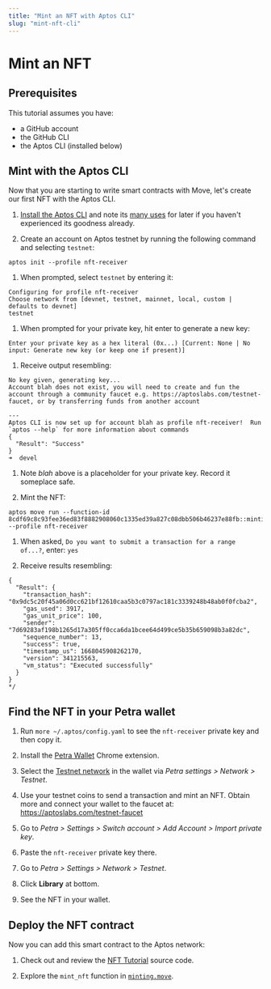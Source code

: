 ```yaml
---
title: "Mint an NFT with Aptos CLI"
slug: "mint-nft-cli"
---
```


# Mint an NFT

## Prerequisites

This tutorial assumes you have:

* a GitHub account
* the GitHub CLI
* the Aptos CLI (installed below)

## Mint with the Aptos CLI

Now that you are starting to write smart contracts with Move, let's create our first NFT with the Aptos CLI.

1. [Install the Aptos CLI](../../cli-tools/aptos-cli-tool/install-aptos-cli.md) and note its [many uses](../../cli-tools/aptos-cli-tool/use-aptos-cli.md) for later if you haven't experienced its goodness already.

1. Create an account on Aptos testnet by running the following command and selecting `testnet`:
```shell
aptos init --profile nft-receiver
```

1. When prompted, select `testnet` by entering it:

```shell
Configuring for profile nft-receiver
Choose network from [devnet, testnet, mainnet, local, custom | defaults to devnet]
testnet
```

1. When prompted for your private key, hit enter to generate a new key:
```shell
Enter your private key as a hex literal (0x...) [Current: None | No input: Generate new key (or keep one if present)]
```

1. Receive output resembling:
```shell
No key given, generating key...
Account blah does not exist, you will need to create and fun the account through a community faucet e.g. https://aptoslabs.com/testnet-faucet, or by transferring funds from another account

---
Aptos CLI is now set up for account blah as profile nft-receiver!  Run `aptos --help` for more information about commands
{
  "Result": "Success"
}
➜  devel
```

1. Note *blah* above is a placeholder for your private key. Record it someplace safe.

1. Mint the NFT:

```shell
aptos move run --function-id 8cdf69c8c93fee36ed83f8882908060c1335ed39a827c08dbb506b46237e88fb::minting::mint_nft --profile nft-receiver
```

1. When asked, `Do you want to submit a transaction for a range of...?`, enter: `yes`

1. Receive results resembling:

```shell
{
  "Result": {
    "transaction_hash": "0x9dc5c20f45a06d0cc621bf12610caa5b3c0797ac181c3339248b48ab0f0fcba2",
    "gas_used": 3917,
    "gas_unit_price": 100,
    "sender": "7d69283af198b1265d17a305ff0cca6da1bcee64d499ce5b35b659098b3a82dc",
    "sequence_number": 13,
    "success": true,
    "timestamp_us": 1668045908262170,
    "version": 341215563,
    "vm_status": "Executed successfully"
  }
}
*/
```

## Find the NFT in your Petra wallet

1. Run `more ~/.aptos/config.yaml` to see the `nft-receiver` private key and then copy it.

1. Install the [Petra Wallet](../../guides/install-petra-wallet.md) Chrome extension.

1. Select the [Testnet network](https://petra.app/docs/use) in the wallet via *Petra settings > Network > Testnet*.

1. Use your testnet coins to send a transaction and mint an NFT. Obtain more and connect your wallet to the faucet at: https://aptoslabs.com/testnet-faucet

1. Go to *Petra > Settings > Switch account > Add Account > Import private key*.

1. Paste the `nft-receiver` private key there.

1. Go to *Petra > Settings > Network > Testnet*.

1. Click **Library** at bottom.

1. See the NFT in your wallet.

## Deploy the NFT contract

Now you can add this smart contract to the Aptos network:

1. Check out and review the [NFT Tutorial](https://github.com/aptos-labs/nft-tutorial) source code.

1. Explore the `mint_nft` function in [`minting.move`](https://github.com/aptos-labs/nft-tutorial/blob/main/sources/minting.move).
